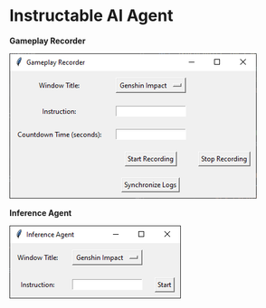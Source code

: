 # Instructable AI Agent

**Gameplay Recorder**

![](https://github.com/phantichchai/data-collection/blob/main/document/gui.png)

**Inference Agent**

![](https://github.com/phantichchai/data-collection/blob/main/document/inference_agent_gui.png)
